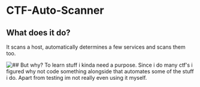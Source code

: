 # CTF-Auto-Scanner

## What does it do?
It scans a host, automatically determines a few services and scans them too.

![## But why?](https://sweatpantsandcoffee.com/wp-content/uploads/2017/10/940x450-Ryan-Reynold-Reaction-GIFs.jpg)
To learn stuff i kinda need a purpose. Since i do many ctf's i figured why not code something alongside that automates some of the stuff i do.
Apart from testing im not really even using it myself.
